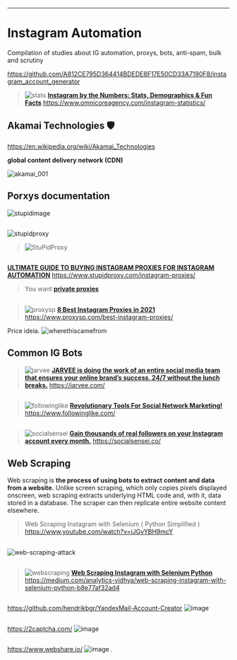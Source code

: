 
***
# Instagram Automation
Compilation of studies about IG automation, proxys, bots, anti-spam, bulk and scrutiny

https://github.com/A812CE795D364414BDEDE8F17E50CD33A7190F8/instagram_account_generator

>![stats](https://github.com/EduardoArtioli/Instagram-Automation/blob/main/_SS/statistics_001.PNG?raw=true)
[**Instagram by the Numbers: Stats, Demographics & Fun Facts**](https://www.omnicoreagency.com/instagram-statistics/)
https://www.omnicoreagency.com/instagram-statistics/


## Akamai Technologies 🛡️

https://en.wikipedia.org/wiki/Akamai_Technologies

**global content delivery network (CDN)**

![akamai_001](https://github.com/EduardoArtioli/Instagram-Automation/blob/29e6b59186c3939f2f2a4b64effc9ff58c351e41/_SS/akamai_000.PNG?raw=true)

## Porxys documentation
![stupidimage](https://www.stupidproxy.com/wp-content/uploads/2017/02/No-proxy-to-surf-website.png)
##
![stupidproxy](https://www.stupidproxy.com/wp-content/uploads/2017/02/How-proxy-works-to-surf-website.png)
>![StuPidProxy](https://github.com/EduardoArtioli/Instagram-Automation/blob/main/_SS/StuPidProxy.PNG?raw=true)
>##
[**ULTIMATE GUIDE TO BUYING INSTAGRAM PROXIES FOR INSTAGRAM AUTOMATION**](https://www.stupidproxy.com/instagram-proxies/) 
https://www.stupidproxy.com/instagram-proxies/
> You want [**private proxies**](https://www.stupidproxy.com/dedicated-proxy/)

##
>![proxysp](https://github.com/EduardoArtioli/Instagram-Automation/blob/main/_SS/ProxySP.PNG?raw=true)
[**8 Best Instagram Proxies in 2021**](https://www.proxysp.com/best-instagram-proxies/)
>https://www.proxysp.com/best-instagram-proxies/

Price ideia.
![wherethiscamefrom](https://github.com/EduardoArtioli/Instagram-Automation/blob/main/_SS/price_idea.PNG?raw=true)
## Common IG Bots

>![jarvee](https://github.com/EduardoArtioli/Instagram-Automation/blob/main/_SS/jarvee.PNG?raw=true)
[**JARVEE is doing the work of an entire social media team that ensures your online brand’s success. 24/7 without the lunch breaks.**](https://jarvee.com/)
https://jarvee.com/
##
>![followinglike](https://github.com/EduardoArtioli/Instagram-Automation/blob/main/_SS/following_like.PNG?raw=true)
[**Revolutionary Tools For Social Network Marketing!**](https://www.followinglike.com/)
https://www.followinglike.com/
##
>![socialsensei](https://github.com/EduardoArtioli/Instagram-Automation/blob/main/_SS/social_sensei.PNG?raw=true)
[**Gain thousands of real followers on your Instagram account every month.**](https://socialsensei.co/)
https://socialsensei.co/

## Web Scraping
Web scraping is **the process of using bots to extract content and data from a website.** Unlike screen scraping, which only copies pixels displayed onscreen, web scraping extracts underlying HTML code and, with it, data stored in a database. The scraper can then replicate entire website content elsewhere.

>Web Scraping Instagram with Selenium ( Python Simplified )
>https://www.youtube.com/watch?v=iJGvYBH9mcY
##
![web-scraping-attack](https://user-images.githubusercontent.com/14796036/133309354-aa1171f7-d027-456b-a279-3a07c0697f5b.jpg)
##
>![webscraping](https://miro.medium.com/max/1198/1*TWVrnG72w_bN-AFvIEYagQ.jpeg)
[**Web Scraping Instagram with Selenium Python**](https://medium.com/analytics-vidhya/web-scraping-instagram-with-selenium-python-b8e77af32ad4)
https://medium.com/analytics-vidhya/web-scraping-instagram-with-selenium-python-b8e77af32ad4

##
https://github.com/hendrikbgr/YandexMail-Account-Creator
![image](https://user-images.githubusercontent.com/14796036/134268087-d1bab88c-3866-4b23-b133-efef481d9311.png)
##
https://2captcha.com/
![image](https://user-images.githubusercontent.com/14796036/134268121-fd9020f1-a0a1-4aae-856a-351a95943639.png)
##
https://www.webshare.io/
![image](https://user-images.githubusercontent.com/14796036/134268176-cea72d87-c0a6-4af2-956d-43206d137de3.png)
.
